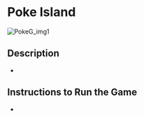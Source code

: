 # Poke Island

![PokeG_img1](https://github.com/user-attachments/assets/5151762d-c069-44c0-b353-fee32de1de30)

## Description
-

## Instructions to Run the Game
-
